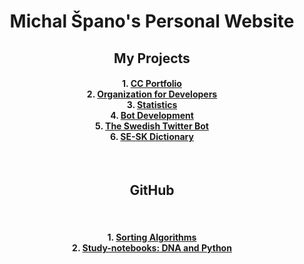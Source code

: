 <!-- Static web hosted at GitHub -->
<h1 align="center"> Michal Špano's Personal Website </h1>

<!-- HTML SUPPORT -->
<h2 align="center"> My Projects </h2>

<!-- CENTER ALIGNMENT -->
<h4 align="center">
    1. <a href="https://michalspano.myportfolio.com"> CC Portfolio </a> <br>
    2. <a href="https://github.com/Youth-Dev-Foundation"> Organization for Developers </a> <br>
    3. <a href="https://datalore.jetbrains.com/view/notebook/jNqbu2J9dbFUdmfENQRiv0"> Statistics </a><br>
    4. <a href="https://github.com/michalspano/Bot-Development"> Bot Development </a> <br>
    5. <a href="https://michalspano.github.io/The-Swedish-Bot/"> The Swedish Twitter Bot </a> <br>
    6. <a href="https://github.com/michalspano/Swedish-Slovak-Dictionary
"> SE-SK Dictionary </a> <br>
</h4><br>

<!-- GitHub Sub-modules (from this repo) -->
<h2 align="center"> GitHub </h2><br>

<!-- SUB-MODULES -->
<h4 align="center">
    1. <a href="https://github.com/michalspano/Sorting-Algorithms/blob/ae810bf43d1aad091857111a09ca6a7117911158/src/index.html"> Sorting Algorithms </a><br>
    2. <a href=""> Study-notebooks: DNA and Python </a><br>
</h4>

<!-- 
COMMAND OUT MD

1. [CC Portfolio][ID1]
2. [Organization for Developers][ID6]
2. [Statistics][ID2]
3. [Bot Development][ID3]
4. [The Swedish Twitter Bot][ID4]
5. [SE-SK Dictionary][ID5]

[ID1]: https://michalspano.myportfolio.com
[ID2]: https://datalore.jetbrains.com/view/notebook/jNqbu2J9dbFUdmfENQRiv0
[ID3]: https://github.com/michalspano/Swedish-Slovak-Dictionary
[ID4]: https://michalspano.github.io/The-Swedish-Bot/
[ID5]: https://github.com/michalspano/Swedish-Slovak-Dictionary
[ID6]: https://github.com/Youth-Dev-Foundation
-->